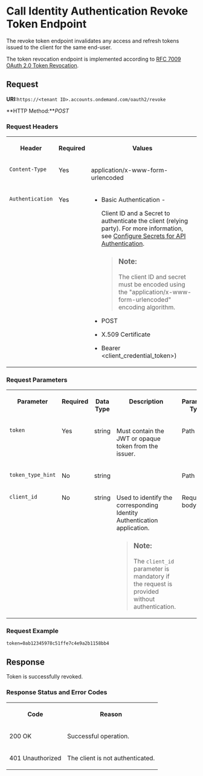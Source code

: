 <!-- loio3501e42ce4ee4e1bb53d6830dcd3854f -->

# Call Identity Authentication Revoke Token Endpoint

The revoke token endpoint invalidates any access and refresh tokens issued to the client for the same end-user.



The token revocation endpoint is implemented according to [RFC 7009 OAuth 2.0 Token Revocation](https://www.rfc-editor.org/rfc/rfc7009.html).



## **Request**

**URI:**`https://<tenant ID>.accounts.ondemand.com/oauth2/revoke`

**HTTP Method:***POST*



### Request Headers


<table>
<tr>
<th valign="top">

Header



</th>
<th valign="top">

Required



</th>
<th valign="top">

Values



</th>
</tr>
<tr>
<td valign="top">

`Content-Type`



</td>
<td valign="top">

Yes



</td>
<td valign="top">

application/x-www-form-urlencoded



</td>
</tr>
<tr>
<td valign="top">

`Authentication`



</td>
<td valign="top">

Yes



</td>
<td valign="top">

-   Basic Authentication -

    Client ID and a Secret to authenticate the client \(relying party\). For more information, see [Configure Secrets for API Authentication](configure-secrets-for-api-authentication-5c3c35e.md).

    > ### Note:  
    > The client ID and secret must be encoded using the "application/x-www-form-urlencoded" encoding algorithm.

-   POST
-   X.509 Certificate
-   Bearer <client\_credential\_token\>\)



</td>
</tr>
</table>



### Request Parameters


<table>
<tr>
<th valign="top">

Parameter



</th>
<th valign="top">

Required



</th>
<th valign="top">

Data Type



</th>
<th valign="top">

Description



</th>
<th valign="top">

Parameter Type



</th>
</tr>
<tr>
<td valign="top">

`token`



</td>
<td valign="top">

Yes



</td>
<td valign="top">

string



</td>
<td valign="top">

Must contain the JWT or opaque token from the issuer.



</td>
<td valign="top">

Path



</td>
</tr>
<tr>
<td valign="top">

`token_type_hint`



</td>
<td valign="top">

No



</td>
<td valign="top">

string



</td>
<td valign="top">

 



</td>
<td valign="top">

Path



</td>
</tr>
<tr>
<td valign="top">

`client_id`



</td>
<td valign="top">

No



</td>
<td valign="top">

string



</td>
<td valign="top">

Used to identify the corresponding Identity Authentication application.

> ### Note:  
> The `client_id` parameter is mandatory if the request is provided without authentication.



</td>
<td valign="top">

Request body



</td>
</tr>
</table>



### Request Example

```
token=0ab12345978c51ffe7c4e9a2b1158bb4
```



## **Response**

Token is successfully revoked.



### Response Status and Error Codes


<table>
<tr>
<th valign="top">

Code



</th>
<th valign="top">

Reason



</th>
</tr>
<tr>
<td valign="top">

200 OK



</td>
<td valign="top">

Successful operation.



</td>
</tr>
<tr>
<td valign="top">

401 Unauthorized



</td>
<td valign="top">

The client is not authenticated.



</td>
</tr>
</table>



